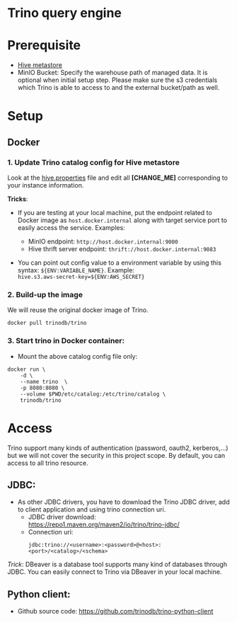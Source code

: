 # Trino query engine

# Prerequisite
- [Hive metastore](https://github.com/leehuwuj/olh/blob/main/hive-metastore)
- MinIO Bucket: Specify the warehouse path of managed data. It is optional when initial setup step. Please make sure the s3 credentials which Trino is able to access to and the external bucket/path as well.

# Setup
## Docker
### 1. Update Trino catalog config for Hive metastore
Look at the [hive.properties](https://github.com/leehuwuj/olh/blob/main/trino/etc/catalog/hive.properties) file and edit all **[CHANGE_ME]** corresponding to your instance information.  

**Tricks**: 
- If you are testing at your local machine, put the endpoint related to Docker image as `host.docker.internal` along with target service port to easily access the service. Examples:
    - MinIO endpoint: `http://host.docker.internal:9000`
    - Hive thrift server endpoint: `thrift://host.docker.internal:9083`

- You can point out config value to a environment variable by using this syntax: `${ENV:VARIABLE_NAME}`. Example:  
```hive.s3.aws-secret-key=${ENV:AWS_SECRET}```

### 2. Build-up the image
We will reuse the original docker image of Trino.
```
docker pull trinodb/trino
```

### 3. Start trino in Docker container:
- Mount the above catalog config file only:
```shell
docker run \
    -d \
    --name trino  \
    -p 8080:8080 \
    --volume $PWD/etc/catalog:/etc/trino/catalog \
    trinodb/trino
```

# Access
Trino support many kinds of authentication (password, oauth2, kerberos,...) but we will not cover the security in this project scope.
By default, you can access to all trino resource.

## JDBC:
- As other JDBC drivers, you have to download the Trino JDBC driver, add to client application and using trino connection uri.
    - JDBC driver download: https://repo1.maven.org/maven2/io/trino/trino-jdbc/
    - Connection uri:
        ```
        jdbc:trino://<username>:<password>@<host>:<port>/<catalog>/<schema>
        ```
*Trick*: DBeaver is a database tool supports many kind of databases through JDBC. You can easily connect to Trino via DBeaver in your local machine.

## Python client:
- Github source code: https://github.com/trinodb/trino-python-client